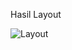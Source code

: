 Hasil Layout

![Layout](https://github.com/user-attachments/assets/553dd298-d827-44ad-b8c3-eaf79ca221b1)
